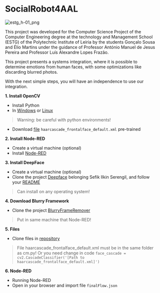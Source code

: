 # SocialRobot4AAL
![estg_h-01_png](https://user-images.githubusercontent.com/45467998/125843191-a854b410-923e-46f0-8636-4d9ba790ba6e.png)


This project was developed for the Computer Science Project of the Computer Engineering degree at the technology and Management School (ESTG) of the Polytechnic Institute of Leiria by the students Gonçalo Sousa and Élio Martins under the guidance of Professor António Manuel de Jesus Pereira and Professor Luís Alexandre Lopes Frazão. 


This project presents a systems integration, where it is possible to determine emotions from human faces, with some optimizations like discarding blurred photos.

With the next simple steps, you will have an independence to use our integration.

**1. Install OpenCV**
- Install Python 
- In [Windows](https://www.geeksforgeeks.org/how-to-install-opencv-for-python-in-windows/) or [Linux](https://docs.opencv.org/master/d7/d9f/tutorial_linux_install.html)
> Warning: be careful with python environments!
- Download [file](https://github.com/opencv/opencv/blob/master/data/haarcascades/haarcascade_frontalface_default.xml) `haarcascade_frontalface_default.xml` pre-trained

**2. Install Node-RED**
- Create a virtual machine (optional)
- Install [Node-RED](https://nodered.org/docs/getting-started/)

**3. Install DeepFace**
- Create a virtual machine (optional)
- Clone the project [Deepface](https://github.com/serengil/deepface) belonging Sefik Ilkin Serengil, and follow your [README](https://github.com/serengil/deepface#readme)

> Can install on any operating system!

**4. Download Blurry Framework**
- Clone the project [BlurryFrameRemover](https://github.com/deepshakes/BlurryFrameRemover)

> Put in same machine that Node-RED!

**5. Files**
- Clone files in [repository](https://github.com/Goncalo-sousa/SocialRobot4AAL.git)

> File haarcascade_frontalface_default.xml must be in the same folder as cm.py! Or you need change in code `face_cascade = cv2.CascadeClassifier('[Path to haarcascade_frontalface_default.xml]')` 

**6. Node-RED**
- Running Node-RED
- Open in your browser and import file `finalFlow.json` 
